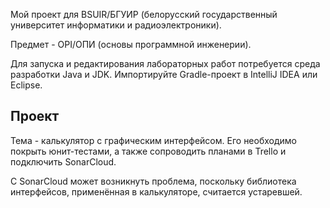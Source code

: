 Мой проект для BSUIR/БГУИР (белорусский государственный университет информатики и радиоэлектроники).

Предмет - OPI/ОПИ (основы программной инженерии).

Для запуска и редактирования лабораторных работ потребуется среда разработки Java и JDK. Импортируйте Gradle-проект в IntelliJ IDEA или Eclipse.

<h2> Проект </h2>

 Тема - калькулятор с графическим интерфейсом. Его необходимо покрыть юнит-тестами, а также сопроводить планами в Trello и подключить SonarCloud.

 С SonarCloud может возникнуть проблема, поскольку библиотека интерфейсов, применённая в калькуляторе, считается устаревшей.

